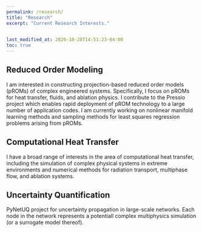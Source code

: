 ```yaml
---
permalink: /research/
title: "Research"
excerpt: "Current Research Interests."

      
last_modified_at: 2020-10-28T14:51:23-04:00
toc: true
---
```


## Reduced Order Modeling 

I am interested in constructing projection-based reduced order models (pROMs) of complex engineered systems. Specifically, I focus on pROMs for heat transfer, fluids, and ablation physics. I contribute to the Pressio project which enables rapid deployment of pROM technology to a large number of application codes. I am currently working on nonlinear manifold learning methods and sampling methods for least squares regression problems arising from pROMs.

## Computational Heat Transfer

I have a broad range of interests in the area of computational heat transfer, including the simulation of complex physical systems in extreme environments and numerical methods for radiation transport, multiphase flow, and ablation systems.

## Uncertainty Quantification

PyNetUQ project for uncertainty propagation in large-scale networks. Each node in the network represents a potentiall complex multiphysics simulation (or a surrogate model thereof).